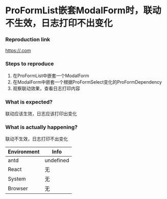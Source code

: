 # ProFormList嵌套ModalForm时，联动不生效，日志打印不出变化

### Reproduction link

[https://.com](https://.com)

### Steps to reproduce

1. 在ProFormList中嵌套一个ModalForm
2. 在ModalForm中嵌套一个根据ProFormSelect变化的ProFormDependency
3. 观察联动效果，查看日志打印内容

### What is expected?

联动应该生效，日志应该打印出变化

### What is actually happening?

联动不生效，日志打印不出变化

| Environment | Info      |
| ----------- | --------- |
| antd        | undefined |
| React       | 无        |
| System      | 无        |
| Browser     | 无        |

<!-- generated by ant-design-issue-helper. DO NOT REMOVE -->
